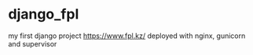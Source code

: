 # django_fpl
my first django project
https://www.fpl.kz/
deployed with nginx, gunicorn and supervisor
